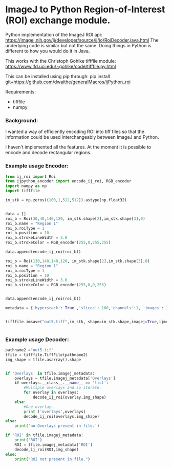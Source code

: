 # ImageJ to Python Region-of-Interest (ROI) exchange module.

Python implementation of the ImageJ ROI api:
https://imagej.nih.gov/ij/developer/source/ij/io/RoiDecoder.java.html
The underlying code is similar but not the same. Doing things in Python is different to how you would do it in Java.

This works with the Christoph Gohlke tifffile module:
https://www.lfd.uci.edu/~gohlke/code/tifffile.py.html

This can be installed using pip through:
pip install git+https://github.com/dwaithe/generalMacros/ijPython_roi

Requirements:
- tifffile
- numpy

### Background:
I wanted a way of efficiently encoding ROI into tiff files so that the information could be used interchangeably between ImageJ and Python.

I haven't implemented all the features. At the moment it is possible to encode and decode rectangular regions.




### Example usage Encoder:
```python
from ij_roi import Roi
from ijpython_encoder import encode_ij_roi, RGB_encoder
import numpy as np
import tifffile

im_stk = np.zeros((100,1,512,512)).astype(np.float32)


data = []
roi_b = Roi(30,40,140,120, im_stk.shape[2],im_stk.shape[3],0)
roi_b.name = "Region 1"
roi_b.roiType = 1
roi_b.position = 10
roi_b.strokeLineWidth = 3.0
roi_b.strokeColor = RGB_encoder(255,0,255,255)

data.append(encode_ij_roi(roi_b))

roi_b = Roi(130,140,140,120, im_stk.shape[2],im_stk.shape[3],0)
roi_b.name = "Region 1"
roi_b.roiType = 1
roi_b.position = 10
roi_b.strokeLineWidth = 3.0
roi_b.strokeColor = RGB_encoder(255,0,0,255)


data.append(encode_ij_roi(roi_b))

metadata = {'hyperstack': True ,'slices': 100,'channels':1, 'images': 100, 'ImageJ': '1.52g', 'Overlays':data , 'loop': False}


tifffile.imsave("out5.tiff",im_stk, shape=im_stk.shape,imagej=True,ijmetadata=metadata)



```


### Example usage Decoder:
```python
pathname2 ="out5.tif"
tfile = tifffile.TiffFile(pathname2)
img_shape = tfile.asarray().shape


if 'Overlays' in tfile.imagej_metadata:
    overlays = tfile.imagej_metadata['Overlays']
    if overlays.__class__.__name__ == 'list':
        #Multiple overlays and so iterate.
        for overlay in overlays:
            decode_ij_roi(overlay,img_shape)
    else:
        #One overlay.
        print ('overlays',overlays)
        decode_ij_roi(overlays,img_shape)
else:
    print('no Overlays present in file.')

if 'ROI' in tfile.imagej_metadata:
    print('ROI')
    ROI = tfile.imagej_metadata['ROI']
    decode_ij_roi(ROI,img_shape)
else:
    print("ROI not present in file.")
```
   

